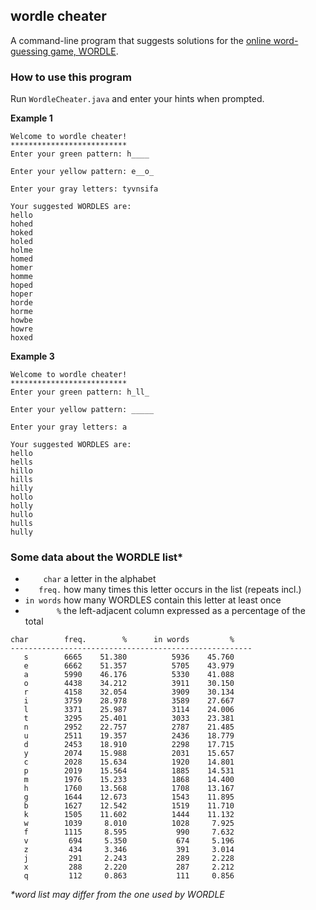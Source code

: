 ## wordle cheater
A command-line program that suggests solutions for the [online word-guessing game, WORDLE](https://www.powerlanguage.co.uk/wordle/).

### How to use this program
Run ```WordleCheater.java``` and enter your hints when prompted.

**Example 1**
```
Welcome to wordle cheater!
**************************
Enter your green pattern: h____

Enter your yellow pattern: e__o_

Enter your gray letters: tyvnsifa

Your suggested WORDLES are:
hello
hohed
hoked
holed
holme
homed
homer
homme
hoped
hoper
horde
horme
howbe
howre
hoxed
```

**Example 3**
```
Welcome to wordle cheater!
**************************
Enter your green pattern: h_ll_

Enter your yellow pattern: _____

Enter your gray letters: a

Your suggested WORDLES are:
hello
hells
hillo
hills
hilly
hollo
holly
hullo
hulls
hully
```

### Some data about the WORDLE list\*
* ```    char``` a letter in the alphabet
* ```   freq.``` how many times this letter occurs in the list (repeats incl.)
* ```in words``` how many WORDLES contain this letter at least once
* ```       %``` the left-adjacent column expressed as a percentage of the total

```
char    	freq. 	     % 	    in words 	     %
------------------------------------------------------
   s    	6665 	51.380 	        5936 	45.760
   e    	6662 	51.357 	        5705 	43.979
   a    	5990 	46.176 	        5330 	41.088
   o    	4438 	34.212 	        3911 	30.150
   r    	4158 	32.054 	        3909 	30.134
   i    	3759 	28.978 	        3589 	27.667
   l    	3371 	25.987 	        3114 	24.006
   t    	3295 	25.401 	        3033 	23.381
   n    	2952 	22.757 	        2787 	21.485
   u    	2511 	19.357 	        2436 	18.779
   d    	2453 	18.910 	        2298 	17.715
   y    	2074 	15.988 	        2031 	15.657
   c    	2028 	15.634 	        1920 	14.801
   p    	2019 	15.564 	        1885 	14.531
   m    	1976 	15.233 	        1868 	14.400
   h    	1760 	13.568 	        1708 	13.167
   g    	1644 	12.673 	        1543 	11.895
   b    	1627 	12.542 	        1519 	11.710
   k    	1505 	11.602 	        1444 	11.132
   w    	1039 	 8.010 	        1028 	 7.925
   f    	1115 	 8.595 	         990 	 7.632
   v    	 694 	 5.350 	         674 	 5.196
   z    	 434 	 3.346 	         391 	 3.014
   j    	 291 	 2.243 	         289 	 2.228
   x    	 288 	 2.220 	         287 	 2.212
   q    	 112 	 0.863 	         111 	 0.856
```
*\*word list may differ from the one used by WORDLE*